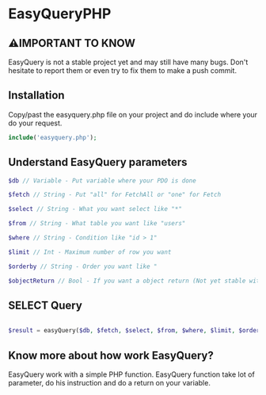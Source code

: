# EasyQueryPHP

## ⚠️IMPORTANT TO KNOW

EasyQuery is not a stable project yet and may still have many bugs. Don't hesitate to report them or even try to fix them to make a push commit.

## Installation

Copy/past the easyquery.php file on your project and do include where your do your request.

```php
include('easyquery.php');
```

## Understand EasyQuery parameters

```php
$db // Variable - Put variable where your PDO is done
```

```php
$fetch // String - Put "all" for FetchAll or "one" for Fetch
```

```php
$select // String - What you want select like "*"
```

```php
$from // String - What table you want like "users"
```

```php
$where // String - Condition like "id > 1"
```

```php
$limit // Int - Maximum number of row you want
```

```php
$orderby // String - Order you want like "
```

```php
$objectReturn // Bool - If you want a object return (Not yet stable with FetchAll)
```

## SELECT Query

```php

$result = easyQuery($db, $fetch, $select, $from, $where, $limit, $orderby, $objectReturn);

```

## Know more about how work EasyQuery?

EasyQuery work with a simple PHP function. EasyQuery function take lot of parameter, do his instruction and do a return on your variable.

